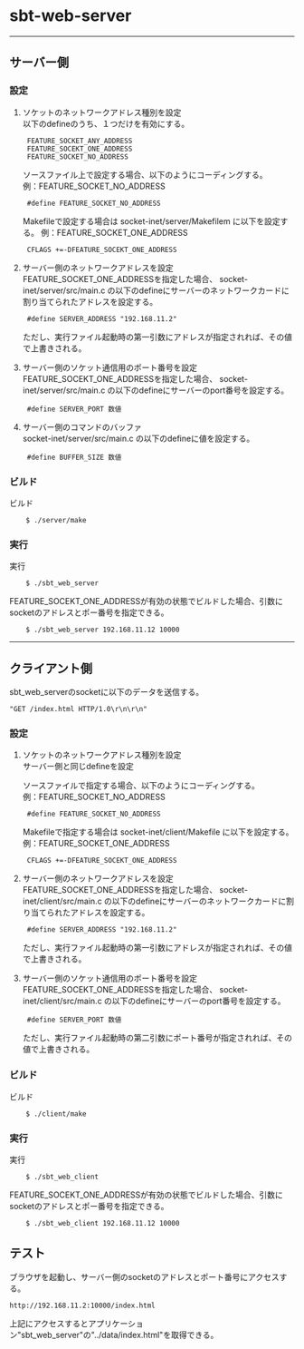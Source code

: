 sbt-web-server
==============

---

サーバー側
-----------

### 設定  

1. ソケットのネットワークアドレス種別を設定  
   以下のdefineのうち、１つだけを有効にする。  

		FEATURE_SOCKET_ANY_ADDRESS
		FEATURE_SOCEKT_ONE_ADDRESS
		FEATURE_SOCKET_NO_ADDRESS

   ソースファイル上で設定する場合、以下のようにコーディングする。  
   例：FEATURE_SOCKET_NO_ADDRESS  

		#define FEATURE_SOCKET_NO_ADDRESS

   Makefileで設定する場合は socket-inet/server/Makefilem に以下を設定する。
   例：FEATURE_SOCKET_ONE_ADDRESS  

		CFLAGS +=-DFEATURE_SOCEKT_ONE_ADDRESS

2. サーバー側のネットワークアドレスを設定  
   FEATURE\_SOCKET\_ONE\_ADDRESSを指定した場合、 
   socket-inet/server/src/main.c の以下のdefineにサーバーのネットワークカードに割り当てられたアドレスを設定する。  

		#define SERVER_ADDRESS "192.168.11.2"

   ただし、実行ファイル起動時の第一引数にアドレスが指定されれば、その値で上書きされる。  

3. サーバー側のソケット通信用のポート番号を設定  
   FEATURE\_SOCEKT\_ONE\_ADDRESSを指定した場合、 
   socket-inet/server/src/main.c の以下のdefineにサーバーのport番号を設定する。  

		#define SERVER_PORT 数値

4. サーバー側のコマンドのバッファ  
   socket-inet/server/src/main.c の以下のdefineに値を設定する。  

		#define BUFFER_SIZE 数値

### ビルド  

ビルド  

		$ ./server/make

### 実行 ###

実行  

		$ ./sbt_web_server

FEATURE_SOCEKT_ONE_ADDRESSが有効の状態でビルドした場合、引数にsocketのアドレスとポー番号を指定できる。  

		$ ./sbt_web_server 192.168.11.12 10000

---

クライアント側
---------------

sbt_web_serverのsocketに以下のデータを送信する。  

	"GET /index.html HTTP/1.0\r\n\r\n"

### 設定  

1. ソケットのネットワークアドレス種別を設定  
   サーバー側と同じdefineを設定  

   ソースファイルで指定する場合、以下のようにコーディングする。  
   例：FEATURE_SOCKET_NO_ADDRESS  

		#define FEATURE_SOCKET_NO_ADDRESS

   Makefileで指定する場合は socket-inet/client/Makefile に以下を設定する。  
   例：FEATURE_SOCKET_ONE_ADDRESS  

		CFLAGS +=-DFEATURE_SOCEKT_ONE_ADDRESS

3. サーバー側のネットワークアドレスを設定  
   FEATURE\_SOCKET\_ONE\_ADDRESSを指定した場合、 
   socket-inet/client/src/main.c の以下のdefineにサーバーのネットワークカードに割り当てられたアドレスを設定する。  

		#define SERVER_ADDRESS "192.168.11.2"

   ただし、実行ファイル起動時の第一引数にアドレスが指定されれば、その値で上書きされる。  

4. サーバー側のソケット通信用のポート番号を設定  
   FEATURE\_SOCEKT\_ONE\_ADDRESSを指定した場合、 
   socket-inet/client/src/main.c の以下のdefineにサーバーのport番号を設定する。  

		#define SERVER_PORT 数値

   ただし、実行ファイル起動時の第二引数にポート番号が指定されれば、その値で上書きされる。  

### ビルド  

ビルド  

		$ ./client/make

### 実行 ###

実行  

		$ ./sbt_web_client

FEATURE_SOCEKT_ONE_ADDRESSが有効の状態でビルドした場合、引数にsocketのアドレスとポー番号を指定できる。  

		$ ./sbt_web_client 192.168.11.12 10000

テスト
-------

ブラウザを起動し、サーバー側のsocketのアドレスとポート番号にアクセスする。  

	http://192.168.11.2:10000/index.html

上記にアクセスするとアプリケーション"sbt_web_server"の"../data/index.html"を取得できる。  

